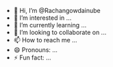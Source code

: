 - 👋 Hi, I’m @Rachangowdainube
- 👀 I’m interested in ...
- 🌱 I’m currently learning ...
- 💞️ I’m looking to collaborate on ...
- 📫 How to reach me ...
- 😄 Pronouns: ...
- ⚡ Fun fact: ...

<!---
Rachangowdainube/Rachangowdainube is a ✨ special ✨ repository because its `README.md` (this file) appears on your GitHub profile.
You can click the Preview link to take a look at your changes.
--->
